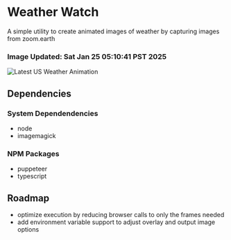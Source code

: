 # Weather Watch

A simple utility to create animated images of weather by capturing images from zoom.earth

### Image Updated: Sat Jan 25 05:10:41 PST 2025

![Latest US Weather Animation](animations/2025-01-25.webp)

## Dependencies
### System Dependendencies
* node
* imagemagick
### NPM Packages
* puppeteer
* typescript

## Roadmap
* optimize execution by reducing browser calls to only the frames needed
* add environment variable support to adjust overlay and output image options
